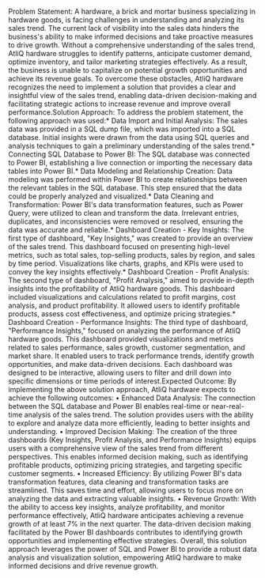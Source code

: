 Problem Statement:
A hardware, a brick and mortar business specializing in hardware goods, is facing challenges in understanding and analyzing its sales trend. The current lack of visibility into the sales data hinders the business's ability to make informed decisions and take proactive measures to drive growth. Without a comprehensive understanding of the sales trend, AtliQ hardware struggles to identify patterns, anticipate customer demand, optimize inventory, and tailor marketing strategies effectively. As a result, the business is unable to capitalize on potential growth opportunities and achieve its revenue goals. To overcome these obstacles, AtliQ hardware recognizes the need to implement a solution that provides a clear and insightful view of the sales trend, enabling data-driven decision-making and facilitating strategic actions to increase revenue and improve overall performance.Solution Approach:
To address the problem statement, the following approach was used:* Data Import and Initial Analysis:
The sales data was provided in a SQL dump file, which was imported into a SQL database. Initial insights were drawn from the data using SQL queries and analysis techniques to gain a preliminary understanding of the sales trend.* Connecting SQL Database to Power BI:
The SQL database was connected to Power BI, establishing a live connection or importing the necessary data tables into Power BI.* Data Modeling and Relationship Creation:
Data modeling was performed within Power BI to create relationships between the relevant tables in the SQL database. This step ensured that the data could be properly analyzed and visualized.* Data Cleaning and Transformation:
Power BI's data transformation features, such as Power Query, were utilized to clean and transform the data. Irrelevant entries, duplicates, and inconsistencies were removed or resolved, ensuring the data was accurate and reliable.* Dashboard Creation - Key Insights:
The first type of dashboard, "Key Insights," was created to provide an overview of the sales trend. This dashboard focused on presenting high-level metrics, such as total sales, top-selling products, sales by region, and sales by time period. Visualizations like charts, graphs, and KPIs were used to convey the key insights effectively.* Dashboard Creation - Profit Analysis:
The second type of dashboard, "Profit Analysis," aimed to provide in-depth insights into the profitability of AtliQ hardware goods. This dashboard included visualizations and calculations related to profit margins, cost analysis, and product profitability. It allowed users to identify profitable products, assess cost effectiveness, and optimize pricing strategies.* Dashboard Creation - Performance Insights:
The third type of dashboard, "Performance Insights," focused on analyzing the performance of AtliQ hardware goods. This dashboard provided visualizations and metrics related to sales performance, sales growth, customer segmentation, and market share. It enabled users to track performance trends, identify growth opportunities, and make data-driven decisions.
Each dashboard was designed to be interactive, allowing users to filter and drill down into specific dimensions or time periods of interest.Expected Outcome:
By implementing the above solution approach, AtliQ hardware expects to achieve the following outcomes:
•	Enhanced Data Analysis: The connection between the SQL database and Power BI enables real-time or near-real-time analysis of the sales trend. The solution provides users with the ability to explore and analyze data more efficiently, leading to better insights and understanding.
•	Improved Decision Making: The creation of the three dashboards (Key Insights, Profit Analysis, and Performance Insights) equips users with a comprehensive view of the sales trend from different perspectives. This enables informed decision making, such as identifying profitable products, optimizing pricing strategies, and targeting specific customer segments.
•	Increased Efficiency: By utilizing Power BI's data transformation features, data cleaning and transformation tasks are streamlined. This saves time and effort, allowing users to focus more on analyzing the data and extracting valuable insights.
•	Revenue Growth: With the ability to access key insights, analyze profitability, and monitor performance effectively, AtliQ hardware anticipates achieving a revenue growth of at least 7% in the next quarter. The data-driven decision making facilitated by the Power BI dashboards contributes to identifying growth opportunities and implementing effective strategies.
Overall, this solution approach leverages the power of SQL and Power BI to provide a robust data analysis and visualization solution, empowering AtliQ hardware to make informed decisions and drive revenue growth.
